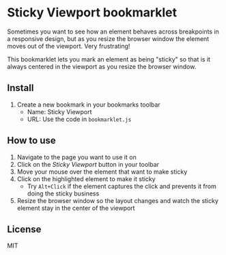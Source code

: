# Sticky Viewport bookmarklet

Sometimes you want to see how an element behaves across breakpoints in a
responsive design, but as you resize the browser window the element moves out of
the viewport. Very frustrating!

This bookmarklet lets you mark an element as being "sticky" so that is it always
centered in the viewport as you resize the browser window.

## Install

1. Create a new bookmark in your bookmarks toolbar
    * Name: Sticky Viewport
    * URL: Use the code in `bookmarklet.js`

## How to use

1. Navigate to the page you want to use it on
2. Click on the _Sticky Viewport_ button in your toolbar
3. Move your mouse over the element that want to make sticky
4. Click on the highlighted element to make it sticky
    * Try `Alt+Click` if the element captures the click and prevents it from 
    doing the sticky business
5. Resize the browser window so the layout changes and watch the sticky element
   stay in the center of the viewport

## License

MIT
